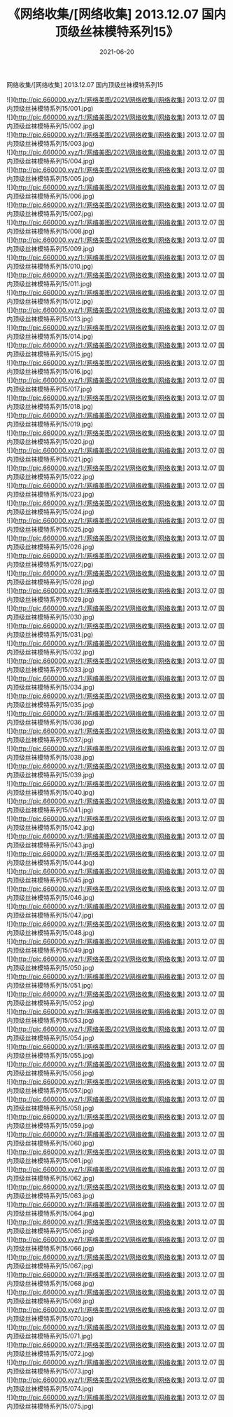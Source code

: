 ﻿---
layout: post
title:  《网络收集/[网络收集] 2013.12.07 国内顶级丝袜模特系列15》
date:   2021-06-20
img: http://pic.660000.xyz/1:/网络美图/2021/网络收集/[网络收集] 2013.12.07 国内顶级丝袜模特系列15/000.jpg
categories: [美女, 清纯, 唯美]
---

网络收集/[网络收集] 2013.12.07 国内顶级丝袜模特系列15

 ![](http://pic.660000.xyz/1:/网络美图/2021/网络收集/[网络收集] 2013.12.07 国内顶级丝袜模特系列15/001.jpg) <br>![](http://pic.660000.xyz/1:/网络美图/2021/网络收集/[网络收集] 2013.12.07 国内顶级丝袜模特系列15/002.jpg) <br>![](http://pic.660000.xyz/1:/网络美图/2021/网络收集/[网络收集] 2013.12.07 国内顶级丝袜模特系列15/003.jpg) <br>![](http://pic.660000.xyz/1:/网络美图/2021/网络收集/[网络收集] 2013.12.07 国内顶级丝袜模特系列15/004.jpg) <br>![](http://pic.660000.xyz/1:/网络美图/2021/网络收集/[网络收集] 2013.12.07 国内顶级丝袜模特系列15/005.jpg) <br>![](http://pic.660000.xyz/1:/网络美图/2021/网络收集/[网络收集] 2013.12.07 国内顶级丝袜模特系列15/006.jpg) <br>![](http://pic.660000.xyz/1:/网络美图/2021/网络收集/[网络收集] 2013.12.07 国内顶级丝袜模特系列15/007.jpg) <br>![](http://pic.660000.xyz/1:/网络美图/2021/网络收集/[网络收集] 2013.12.07 国内顶级丝袜模特系列15/008.jpg) <br>![](http://pic.660000.xyz/1:/网络美图/2021/网络收集/[网络收集] 2013.12.07 国内顶级丝袜模特系列15/009.jpg) <br>![](http://pic.660000.xyz/1:/网络美图/2021/网络收集/[网络收集] 2013.12.07 国内顶级丝袜模特系列15/010.jpg) <br>![](http://pic.660000.xyz/1:/网络美图/2021/网络收集/[网络收集] 2013.12.07 国内顶级丝袜模特系列15/011.jpg) <br>![](http://pic.660000.xyz/1:/网络美图/2021/网络收集/[网络收集] 2013.12.07 国内顶级丝袜模特系列15/012.jpg) <br>![](http://pic.660000.xyz/1:/网络美图/2021/网络收集/[网络收集] 2013.12.07 国内顶级丝袜模特系列15/013.jpg) <br>![](http://pic.660000.xyz/1:/网络美图/2021/网络收集/[网络收集] 2013.12.07 国内顶级丝袜模特系列15/014.jpg) <br>![](http://pic.660000.xyz/1:/网络美图/2021/网络收集/[网络收集] 2013.12.07 国内顶级丝袜模特系列15/015.jpg) <br>![](http://pic.660000.xyz/1:/网络美图/2021/网络收集/[网络收集] 2013.12.07 国内顶级丝袜模特系列15/016.jpg) <br>![](http://pic.660000.xyz/1:/网络美图/2021/网络收集/[网络收集] 2013.12.07 国内顶级丝袜模特系列15/017.jpg) <br>![](http://pic.660000.xyz/1:/网络美图/2021/网络收集/[网络收集] 2013.12.07 国内顶级丝袜模特系列15/018.jpg) <br>![](http://pic.660000.xyz/1:/网络美图/2021/网络收集/[网络收集] 2013.12.07 国内顶级丝袜模特系列15/019.jpg) <br>![](http://pic.660000.xyz/1:/网络美图/2021/网络收集/[网络收集] 2013.12.07 国内顶级丝袜模特系列15/020.jpg) <br>![](http://pic.660000.xyz/1:/网络美图/2021/网络收集/[网络收集] 2013.12.07 国内顶级丝袜模特系列15/021.jpg) <br>![](http://pic.660000.xyz/1:/网络美图/2021/网络收集/[网络收集] 2013.12.07 国内顶级丝袜模特系列15/022.jpg) <br>![](http://pic.660000.xyz/1:/网络美图/2021/网络收集/[网络收集] 2013.12.07 国内顶级丝袜模特系列15/023.jpg) <br>![](http://pic.660000.xyz/1:/网络美图/2021/网络收集/[网络收集] 2013.12.07 国内顶级丝袜模特系列15/024.jpg) <br>![](http://pic.660000.xyz/1:/网络美图/2021/网络收集/[网络收集] 2013.12.07 国内顶级丝袜模特系列15/025.jpg) <br>![](http://pic.660000.xyz/1:/网络美图/2021/网络收集/[网络收集] 2013.12.07 国内顶级丝袜模特系列15/026.jpg) <br>![](http://pic.660000.xyz/1:/网络美图/2021/网络收集/[网络收集] 2013.12.07 国内顶级丝袜模特系列15/027.jpg) <br>![](http://pic.660000.xyz/1:/网络美图/2021/网络收集/[网络收集] 2013.12.07 国内顶级丝袜模特系列15/028.jpg) <br>![](http://pic.660000.xyz/1:/网络美图/2021/网络收集/[网络收集] 2013.12.07 国内顶级丝袜模特系列15/029.jpg) <br>![](http://pic.660000.xyz/1:/网络美图/2021/网络收集/[网络收集] 2013.12.07 国内顶级丝袜模特系列15/030.jpg) <br>![](http://pic.660000.xyz/1:/网络美图/2021/网络收集/[网络收集] 2013.12.07 国内顶级丝袜模特系列15/031.jpg) <br>![](http://pic.660000.xyz/1:/网络美图/2021/网络收集/[网络收集] 2013.12.07 国内顶级丝袜模特系列15/032.jpg) <br>![](http://pic.660000.xyz/1:/网络美图/2021/网络收集/[网络收集] 2013.12.07 国内顶级丝袜模特系列15/033.jpg) <br>![](http://pic.660000.xyz/1:/网络美图/2021/网络收集/[网络收集] 2013.12.07 国内顶级丝袜模特系列15/034.jpg) <br>![](http://pic.660000.xyz/1:/网络美图/2021/网络收集/[网络收集] 2013.12.07 国内顶级丝袜模特系列15/035.jpg) <br>![](http://pic.660000.xyz/1:/网络美图/2021/网络收集/[网络收集] 2013.12.07 国内顶级丝袜模特系列15/036.jpg) <br>![](http://pic.660000.xyz/1:/网络美图/2021/网络收集/[网络收集] 2013.12.07 国内顶级丝袜模特系列15/037.jpg) <br>![](http://pic.660000.xyz/1:/网络美图/2021/网络收集/[网络收集] 2013.12.07 国内顶级丝袜模特系列15/038.jpg) <br>![](http://pic.660000.xyz/1:/网络美图/2021/网络收集/[网络收集] 2013.12.07 国内顶级丝袜模特系列15/039.jpg) <br>![](http://pic.660000.xyz/1:/网络美图/2021/网络收集/[网络收集] 2013.12.07 国内顶级丝袜模特系列15/040.jpg) <br>![](http://pic.660000.xyz/1:/网络美图/2021/网络收集/[网络收集] 2013.12.07 国内顶级丝袜模特系列15/041.jpg) <br>![](http://pic.660000.xyz/1:/网络美图/2021/网络收集/[网络收集] 2013.12.07 国内顶级丝袜模特系列15/042.jpg) <br>![](http://pic.660000.xyz/1:/网络美图/2021/网络收集/[网络收集] 2013.12.07 国内顶级丝袜模特系列15/043.jpg) <br>![](http://pic.660000.xyz/1:/网络美图/2021/网络收集/[网络收集] 2013.12.07 国内顶级丝袜模特系列15/044.jpg) <br>![](http://pic.660000.xyz/1:/网络美图/2021/网络收集/[网络收集] 2013.12.07 国内顶级丝袜模特系列15/045.jpg) <br>![](http://pic.660000.xyz/1:/网络美图/2021/网络收集/[网络收集] 2013.12.07 国内顶级丝袜模特系列15/046.jpg) <br>![](http://pic.660000.xyz/1:/网络美图/2021/网络收集/[网络收集] 2013.12.07 国内顶级丝袜模特系列15/047.jpg) <br>![](http://pic.660000.xyz/1:/网络美图/2021/网络收集/[网络收集] 2013.12.07 国内顶级丝袜模特系列15/048.jpg) <br>![](http://pic.660000.xyz/1:/网络美图/2021/网络收集/[网络收集] 2013.12.07 国内顶级丝袜模特系列15/049.jpg) <br>![](http://pic.660000.xyz/1:/网络美图/2021/网络收集/[网络收集] 2013.12.07 国内顶级丝袜模特系列15/050.jpg) <br>![](http://pic.660000.xyz/1:/网络美图/2021/网络收集/[网络收集] 2013.12.07 国内顶级丝袜模特系列15/051.jpg) <br>![](http://pic.660000.xyz/1:/网络美图/2021/网络收集/[网络收集] 2013.12.07 国内顶级丝袜模特系列15/052.jpg) <br>![](http://pic.660000.xyz/1:/网络美图/2021/网络收集/[网络收集] 2013.12.07 国内顶级丝袜模特系列15/053.jpg) <br>![](http://pic.660000.xyz/1:/网络美图/2021/网络收集/[网络收集] 2013.12.07 国内顶级丝袜模特系列15/054.jpg) <br>![](http://pic.660000.xyz/1:/网络美图/2021/网络收集/[网络收集] 2013.12.07 国内顶级丝袜模特系列15/055.jpg) <br>![](http://pic.660000.xyz/1:/网络美图/2021/网络收集/[网络收集] 2013.12.07 国内顶级丝袜模特系列15/056.jpg) <br>![](http://pic.660000.xyz/1:/网络美图/2021/网络收集/[网络收集] 2013.12.07 国内顶级丝袜模特系列15/057.jpg) <br>![](http://pic.660000.xyz/1:/网络美图/2021/网络收集/[网络收集] 2013.12.07 国内顶级丝袜模特系列15/058.jpg) <br>![](http://pic.660000.xyz/1:/网络美图/2021/网络收集/[网络收集] 2013.12.07 国内顶级丝袜模特系列15/059.jpg) <br>![](http://pic.660000.xyz/1:/网络美图/2021/网络收集/[网络收集] 2013.12.07 国内顶级丝袜模特系列15/060.jpg) <br>![](http://pic.660000.xyz/1:/网络美图/2021/网络收集/[网络收集] 2013.12.07 国内顶级丝袜模特系列15/061.jpg) <br>![](http://pic.660000.xyz/1:/网络美图/2021/网络收集/[网络收集] 2013.12.07 国内顶级丝袜模特系列15/062.jpg) <br>![](http://pic.660000.xyz/1:/网络美图/2021/网络收集/[网络收集] 2013.12.07 国内顶级丝袜模特系列15/063.jpg) <br>![](http://pic.660000.xyz/1:/网络美图/2021/网络收集/[网络收集] 2013.12.07 国内顶级丝袜模特系列15/064.jpg) <br>![](http://pic.660000.xyz/1:/网络美图/2021/网络收集/[网络收集] 2013.12.07 国内顶级丝袜模特系列15/065.jpg) <br>![](http://pic.660000.xyz/1:/网络美图/2021/网络收集/[网络收集] 2013.12.07 国内顶级丝袜模特系列15/066.jpg) <br>![](http://pic.660000.xyz/1:/网络美图/2021/网络收集/[网络收集] 2013.12.07 国内顶级丝袜模特系列15/067.jpg) <br>![](http://pic.660000.xyz/1:/网络美图/2021/网络收集/[网络收集] 2013.12.07 国内顶级丝袜模特系列15/068.jpg) <br>![](http://pic.660000.xyz/1:/网络美图/2021/网络收集/[网络收集] 2013.12.07 国内顶级丝袜模特系列15/069.jpg) <br>![](http://pic.660000.xyz/1:/网络美图/2021/网络收集/[网络收集] 2013.12.07 国内顶级丝袜模特系列15/070.jpg) <br>![](http://pic.660000.xyz/1:/网络美图/2021/网络收集/[网络收集] 2013.12.07 国内顶级丝袜模特系列15/071.jpg) <br>![](http://pic.660000.xyz/1:/网络美图/2021/网络收集/[网络收集] 2013.12.07 国内顶级丝袜模特系列15/072.jpg) <br>![](http://pic.660000.xyz/1:/网络美图/2021/网络收集/[网络收集] 2013.12.07 国内顶级丝袜模特系列15/073.jpg) <br>![](http://pic.660000.xyz/1:/网络美图/2021/网络收集/[网络收集] 2013.12.07 国内顶级丝袜模特系列15/074.jpg) <br>![](http://pic.660000.xyz/1:/网络美图/2021/网络收集/[网络收集] 2013.12.07 国内顶级丝袜模特系列15/075.jpg) <br>